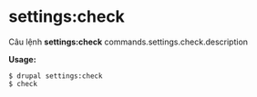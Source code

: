 # settings:check
Câu lệnh **settings:check** commands.settings.check.description

**Usage:**
```
$ drupal settings:check 
$ check  
```
